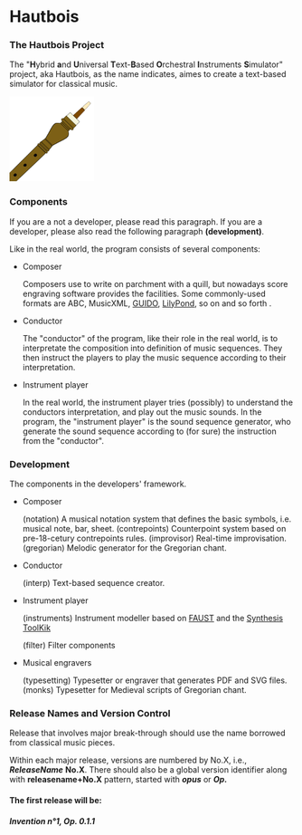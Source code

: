 # Hautbois

### The Hautbois Project

The "**H**ybrid **a**nd **U**niversal **T**ext-**B**ased **O**rchestral **I**nstruments **S**imulator" project, aka Hautbois, as the name indicates, aimes to create a text-based simulator for classical music.

<img src="https://raw.githubusercontent.com/Leethine/hautbois/c5dd6a35552d5d72adc3361fe90f631e63f6956c/icon.svg" width="150" height="150">

### Components

If you are a not a developer, please read this paragraph. If you are a developer, please also read the following paragraph **(development)**.

Like in the real world, the program consists of several components:

 - Composer

    Composers use to write on parchment with a quill, but nowadays score engraving software provides the facilities. Some commonly-used formats are ABC, MusicXML, [GUIDO](https://guidodoc.grame.fr/ "Guido Music Notation"), [LilyPond](http://lilypond.org/ "LilyPond Priject"), so on and so forth .

 - Conductor

    The "conductor" of the program, like their role in the real world, is to interpretate the composition into definition of music sequences. They then instruct the players to play the music sequence according to their interpretation.

 - Instrument player

    In the real world, the instrument player tries (possibly) to understand the conductors interpretation, and play out the music sounds. In the program, the "instrument player" is the sound sequence generator, who generate the sound sequence according to (for sure) the instruction from the "conductor".


### Development

The components in the developers' framework.

 - Composer

    (notation) A musical notation system that defines the basic symbols, i.e. musical note, bar, sheet.
    (contrepoints) Counterpoint system based on pre-18-cetury contrepoints rules. 
    (improvisor) Real-time improvisation.
    (gregorian) Melodic generator for the Gregorian chant.
    
 - Conductor

    (interp) Text-based sequence creator.
 
 - Instrument player

    (instruments) Instrument modeller based on [FAUST](https://faust.grame.fr/ "Functional Programming Language for Real Time Signal Processing") and the [Synthesis ToolKik](https://ccrma.stanford.edu/software/stk/ "The Synthesis ToolKit in C++ (STK)")

    (filter) Filter components
 
 - Musical engravers

    (typesetting) Typesetter or engraver that generates PDF and SVG files.
    (monks) Typesetter for Medieval scripts of Gregorian chant.


### Release Names and Version Control

Release that involves major break-through should use the name borrowed from classical music pieces.

Within each major release, versions are numbered by No.X, i.e., _**ReleaseName**_ **No.X**. There should also be a global version identifier along with **releasename+No.X** pattern, started with _**opus**_ or _**Op.**_

#### The first release will be:
#### _Invention n°1, Op. 0.1.1_ 

